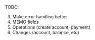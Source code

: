 TODO:

3. Make error handling better
4. MEMO fields
5. Operations (create account, payment)
6. Changes (account, balance, etc)